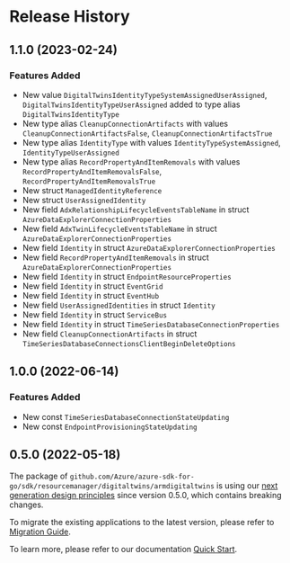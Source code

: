 # Release History

## 1.1.0 (2023-02-24)
### Features Added

- New value `DigitalTwinsIdentityTypeSystemAssignedUserAssigned`, `DigitalTwinsIdentityTypeUserAssigned` added to type alias `DigitalTwinsIdentityType`
- New type alias `CleanupConnectionArtifacts` with values `CleanupConnectionArtifactsFalse`, `CleanupConnectionArtifactsTrue`
- New type alias `IdentityType` with values `IdentityTypeSystemAssigned`, `IdentityTypeUserAssigned`
- New type alias `RecordPropertyAndItemRemovals` with values `RecordPropertyAndItemRemovalsFalse`, `RecordPropertyAndItemRemovalsTrue`
- New struct `ManagedIdentityReference`
- New struct `UserAssignedIdentity`
- New field `AdxRelationshipLifecycleEventsTableName` in struct `AzureDataExplorerConnectionProperties`
- New field `AdxTwinLifecycleEventsTableName` in struct `AzureDataExplorerConnectionProperties`
- New field `Identity` in struct `AzureDataExplorerConnectionProperties`
- New field `RecordPropertyAndItemRemovals` in struct `AzureDataExplorerConnectionProperties`
- New field `Identity` in struct `EndpointResourceProperties`
- New field `Identity` in struct `EventGrid`
- New field `Identity` in struct `EventHub`
- New field `UserAssignedIdentities` in struct `Identity`
- New field `Identity` in struct `ServiceBus`
- New field `Identity` in struct `TimeSeriesDatabaseConnectionProperties`
- New field `CleanupConnectionArtifacts` in struct `TimeSeriesDatabaseConnectionsClientBeginDeleteOptions`


## 1.0.0 (2022-06-14)
### Features Added

- New const `TimeSeriesDatabaseConnectionStateUpdating`
- New const `EndpointProvisioningStateUpdating`


## 0.5.0 (2022-05-18)

The package of `github.com/Azure/azure-sdk-for-go/sdk/resourcemanager/digitaltwins/armdigitaltwins` is using our [next generation design principles](https://azure.github.io/azure-sdk/general_introduction.html) since version 0.5.0, which contains breaking changes.

To migrate the existing applications to the latest version, please refer to [Migration Guide](https://aka.ms/azsdk/go/mgmt/migration).

To learn more, please refer to our documentation [Quick Start](https://aka.ms/azsdk/go/mgmt).